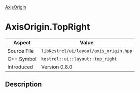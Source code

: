 [AxisOrigin](index.md)
# AxisOrigin.TopRight
| Aspect | Value |
| --- | --- |
| Source File | `libKestrel/ui/layout/axis_origin.hpp` |
| C++ Symbol | `kestrel::ui::layout::top_right` |
| Introduced | Version 0.8.0 |
## Description
